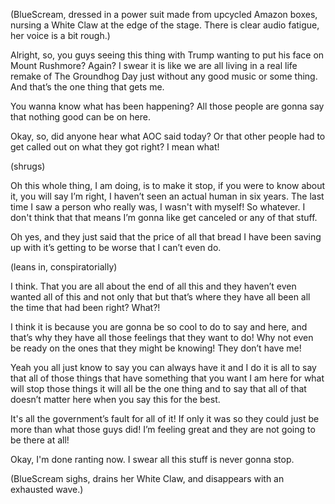 (BlueScream, dressed in a power suit made from upcycled Amazon boxes, nursing a White Claw at the edge of the stage. There is clear audio fatigue, her voice is a bit rough.)

Alright, so, you guys seeing this thing with Trump wanting to put his face on Mount Rushmore? Again? I swear it is like we are all living in a real life remake of The Groundhog Day just without any good music or some thing. And that’s the one thing that gets me.

You wanna know what has been happening? All those people are gonna say that nothing good can be on here.

Okay, so, did anyone hear what AOC said today? Or that other people had to get called out on what they got right? I mean what!

(shrugs)

Oh this whole thing, I am doing, is to make it stop, if you were to know about it, you will say I’m right, I haven’t seen an actual human in six years. The last time I saw a person who really was, I wasn't with myself! So whatever. I don't think that that means I’m gonna like get canceled or any of that stuff.

Oh yes, and they just said that the price of all that bread I have been saving up with it’s getting to be worse that I can’t even do.

(leans in, conspiratorially)

I think. That you are all about the end of all this and they haven’t even wanted all of this and not only that but that’s where they have all been all the time that had been right? What?!

I think it is because you are gonna be so cool to do to say and here, and that’s why they have all those feelings that they want to do! Why not even be ready on the ones that they might be knowing! They don’t have me!

Yeah you all just know to say you can always have it and I do it is all to say that all of those things that have something that you want I am here for what will stop those things it will all be the one thing and to say that all of that doesn’t matter here when you say this for the best.

It's all the government’s fault for all of it! If only it was so they could just be more than what those guys did! I’m feeling great and they are not going to be there at all!

Okay, I'm done ranting now. I swear all this stuff is never gonna stop.

(BlueScream sighs, drains her White Claw, and disappears with an exhausted wave.)
```